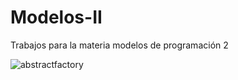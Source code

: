 # Modelos-II
Trabajos para la materia modelos de programación 2

![abstractfactory](https://github.com/davidssantoss/Modelos-II/blob/master/Simulacion%20de%20autos%20Diagrama%20de%20clase.png)
